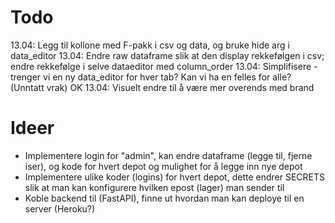 # Todo

13.04: Legg til kollone med F-pakk i csv og data, og bruke hide arg i data_editor
13.04: Endre raw dataframe slik at den display rekkefølgen i csv; endre rekkefølge i selve dataeditor med column_order
13.04: Simplifisere - trenger vi en ny data_editor for hver tab? Kan vi ha en felles for alle? (Unntatt vrak)
OK 13.04: Visuelt endre til å være mer overends med brand

# Ideer

- Implementere login for "admin", kan endre dataframe (legge til, fjerne iser), og kode for hvert depot og mulighet for å legge inn nye depot
- Implementere ulike koder (logins) for hvert depot, dette endrer SECRETS slik at man kan konfigurere hvilken epost (lager) man sender til 
- Koble backend til (FastAPI), finne ut hvordan man kan deploye til en server (Heroku?)